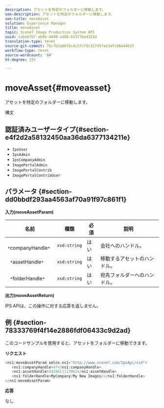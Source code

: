 ```yaml
---
description: アセットを特定のフォルダーに移動します。
seo-description: アセットを特定のフォルダーに移動します。
seo-title: moveAsset
solution: Experience Manager
title: moveAsset
topic: Scene7 Image Production System API
uuid: cabeb7b7-ab0b-44d0-ad90-623f76e4323d
translation-type: tm+mt
source-git-commit: 7bc7b3a86fbcdc57cfdc31745fae3afc06e44b15
workflow-type: tm+mt
source-wordcount: '84'
ht-degree: 15%

---
```



# moveAsset{#moveasset}

アセットを特定のフォルダーに移動します。

構文

## 認証済みユーザータイプ{#section-e4f2d2a58132450aa36da6377134211e}

* `IpsUser`
* `IpsAdmin`
* `IpsCompanyAdmin`
* `ImagePortalAdmin`
* `ImagePortalContrib`
* `ImagePortalContribUser`

## パラメータ {#section-dd0bbdf293aa4563af70a91f97c861f1}

**入力(moveAssetParam)**

| 名前 | 種類 | 必須 | 説明 |
|---|---|---|---|
| ` *`companyHandle`*` | `xsd:string` | はい | 会社へのハンドル。 |
| ` *`assetHandle`*` | `xsd:string` | はい | 移動するアセットのハンドル。 |
| ` *`folderHandle`*` | `xsd:string` | はい | 宛先フォルダーへのハンドル。 |

**出力(moveAssetReturn)**

IPS APIは、この操作に対する応答を返しません。

## 例 {#section-78333769f4f14e2886fdf06433c9d2ad}

このコードサンプルを使用すると、アセットをフォルダーに移動できます。

**リクエスト**

```java
<ns1:moveAssetParam xmlns:ns1="http://www.scene7.com/IpsApi/xsd">
   <ns1:companyHandle>47</ns1:companyHandle>
   <ns1:assetHandle>24266|1|17062</ns1:assetHandle>
   <ns1:folderHandle>MyCompany/My New Images/</ns1:folderHandle>
</ns1:moveAssetParam>
```

**応答**

なし
